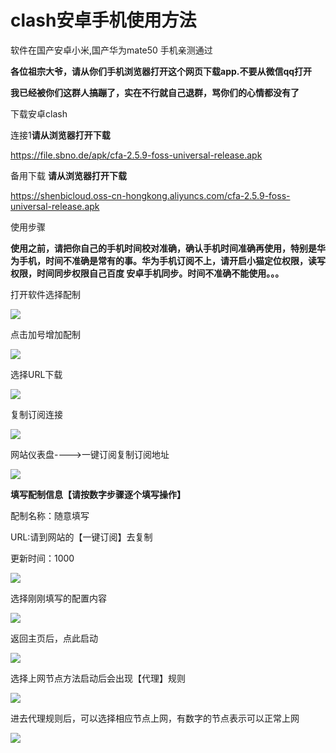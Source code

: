 #  clash安卓手机使用方法


软件在国产安卓小米,国产华为mate50 手机亲测通过

**各位祖宗大爷，请从你们手机浏览器打开这个网页下载app.不要从微信qq打开**

**我已经被你们这群人搞蹦了，实在不行就自己退群，骂你们的心情都没有了**




下载安卓clash  

 

连接1**请从浏览器打开下载**

https://file.sbno.de/apk/cfa-2.5.9-foss-universal-release.apk

备用下载 **请从浏览器打开下载**

https://shenbicloud.oss-cn-hongkong.aliyuncs.com/cfa-2.5.9-foss-universal-release.apk




使用步骤


**使用之前，请把你自己的手机时间校对准确，确认手机时间准确再使用，特别是华为手机，时间不准确是常有的事。华为手机订阅不上，请开启小猫定位权限，读写权限，时间同步权限自己百度 安卓手机同步。时间不准确不能使用。。。**


打开软件选择配制


![](../images/android_clash/1.jpg)

点击加号增加配制

![](../images/android_clash/2.jpg)

选择URL下载


![](../images/android_clash/3.jpg)


复制订阅连接


![](../images/android_clash/4.jpg)


网站仪表盘---->一键订阅复制订阅地址


![](../images/android_clash/4_1.jpg)



**填写配制信息【请按数字步骤逐个填写操作】**

配制名称：随意填写

URL:请到网站的【一键订阅】去复制

更新时间：1000


![](../images/android_clash/5.jpg)


选择刚刚填写的配置内容

![](../images/android_clash/6.jpg)


返回主页后，点此启动

![](../images/android_clash/7.jpg)


选择上网节点方法启动后会出现【代理】规则


![](../images/android_clash/8.jpg)


进去代理规则后，可以选择相应节点上网，有数字的节点表示可以正常上网


![](../images/android_clash/9.jpg)